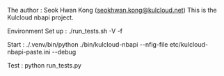 The author : Seok Hwan Kong (seokhwan.kong@kulcloud.net)
This is the Kulcloud nbapi project.

Environment Set up :
./run_tests.sh -V -f

Start :
./.venv/bin/python ./bin/kulcloud-nbapi --nfig-file etc/kulcloud-nbapi-paste.ini --debug

Test :
python run_tests.py

